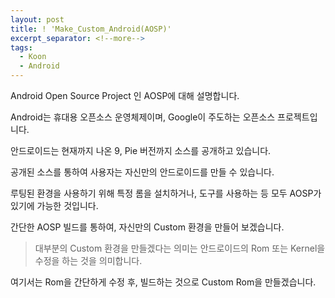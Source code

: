 ```yaml
---
layout: post
title: ! 'Make_Custom_Android(AOSP)'
excerpt_separator: <!--more-->
tags:
  - Koon
  - Android
---
```


Android Open Source Project 인 AOSP에 대해 설명합니다.
<!--more-->

Android는 휴대용 오픈소스 운영체제이며, Google이 주도하는 오픈소스 프로젝트입니다. 

안드로이드는 현재까지 나온 9, Pie 버전까지 소스를 공개하고 있습니다.

공개된 소스를 통하여 사용자는 자신만의 안드로이드를 만들 수 있습니다.

루팅된 환경을 사용하기 위해 특정 롬을 설치하거나, 도구를 사용하는 등 모두 AOSP가 있기에 가능한 것입니다.

간단한 AOSP 빌드를 통하여, 자신만의 Custom 환경을 만들어 보겠습니다.

> 대부분의 Custom 환경을 만들겠다는 의미는 안드로이드의 Rom 또는 Kernel을 수정을 하는 것을 의미합니다.

여기서는 Rom을 간단하게 수정 후, 빌드하는 것으로 Custom Rom을 만들겠습니다.





